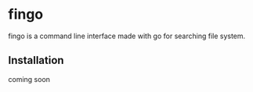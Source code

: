 # fingo

fingo is a command line interface made with go for searching file system.

## Installation

coming soon
